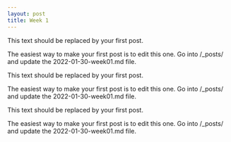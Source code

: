 ```yaml
---
layout: post
title: Week 1
---
```



This text should be replaced by your first post.

The easiest way to make your first post is to edit this one.
Go into /_posts/ and update the 2022-01-30-week01.md file.

This text should be replaced by your first post. <!--more-->

The easiest way to make your first post is to edit this one.
Go into /_posts/ and update the 2022-01-30-week01.md file.

This text should be replaced by your first post.

The easiest way to make your first post is to edit this one.
Go into /_posts/ and update the 2022-01-30-week01.md file.
